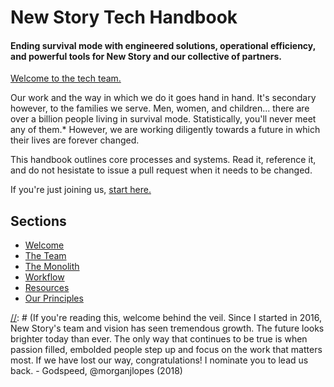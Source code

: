 # New Story Tech Handbook
#### Ending survival mode with engineered solutions, operational efficiency, and powerful tools for New Story and our collective of partners.

[Welcome to the tech team.]

Our work and the way in which we do it goes hand in hand. It's secondary however, to the families we serve. Men, women, and children... there are over a billion people living in survival mode. Statistically, you'll never meet any of them.* However, we are working diligently towards a future in which their lives are forever changed.

This handbook outlines core processes and systems. Read it, reference it, and do not hesistate to issue a pull request when it needs to be changed. 

If you're just joining us, [start here.]

## Sections

* [Welcome](/welcome.md)
* [The Team](/tech-team.md)
* [The Monolith](/the-monolith.md)
* [Workflow](/workflow.md)
* [Resources](/resources.md)
* [Our Principles](/principles.md)

[//]: # (These are reference links used in the body of this note and get stripped out when the markdown processor does its job.)
   [Welcome to the tech team.]: </welcome.md>
   [Start Here.]: </welcome.md>
   [We solve problems.]: <#we-solve-problems>
   [We ask questions.]: <#we-ask-questions>
   [We balance tradeoffs.]: <#we-balance-tradeoffs>
   [We educate others.]: <#we-educate-others>
   [We exist to serve.]: <#we-exist-to-serve>
    
[//]: # (If you're reading this, welcome behind the veil. Since I started in 2016, New Story's team and vision has seen tremendous growth. The future looks brighter today than ever. The only way that continues to be true is when passion filled, embolded people step up and focus on the work that matters most. If we have lost our way, congratulations! I nominate you to lead us back. - Godspeed, @morganjlopes (2018)
